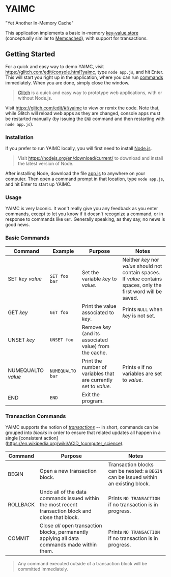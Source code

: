 # YAIMC
"Yet Another In-Memory Cache"

This application implements a basic in-memory [key-value store](https://en.wikipedia.org/wiki/Key-value_database) (conceptually similar to [Memcached](https://memcached.org/)), with support for transactions.

## Getting Started

For a quick and easy way to demo YAIMC, visit https://glitch.com/edit/console.html?yaimc, type `node app.js`, and hit Enter. This will start you right up in the application, where you can run [commands](#basic-commands) immediately. When you are done, simply close the window.

> [Glitch](https://glitch.com/) is a quick and easy way to prototype web applications, with or without Node.js.

Visit https://glitch.com/edit/#!/yaimc to view or remix the code. Note that, while Glitch will reload web apps as they are changed, console apps must be restarted manually (by issuing the `END` command and then restarting with `node app.js`).

### Installation

If you prefer to run YAIMC locally, you will first need to install [Node.js](https://nodejs.org).

> Visit https://nodejs.org/en/download/current/ to download and install the latest version of Node.

After installing Node, download the file [app.js](app.js) to anywhere on your computer. Then open a command prompt in that location, type `node app.js`, and hit Enter to start up YAIMC.

### Usage

YAIMC is very laconic. It won't really give you any feedback as you enter commands, except to let you know if it doesn't recognize a command, or in response to commands like `GET`. Generally speaking, as they say, no news is good news.

### Basic Commands

| Command | Example | Purpose | Notes |
|---------|---------|---------|------|
| SET _key_ _value_ | `SET foo bar` | Set the variable _key_ to _value_. | Neither _key_ nor _value_ should not contain spaces. If _value_ contains spaces, only the first word will be saved. |
| GET _key_ | `GET foo` | Print the value associated to _key_. | Prints `NULL` when _key_ is not set. |
| UNSET _key_ | `UNSET foo` | Remove _key_ (and its associated value) from the cache. | |
| NUMEQUALTO _value_ | `NUMEQUALTO bar` | Print the number of variables that are currently set to _value_. | Prints `0` if no variables are set to _value_. |
| END | `END` | Exit the program. | |

### Transaction Commands

YAIMC supports the notion of _[transactions](https://en.wikipedi.org/wiki/Database_transaction)_ -- in short, commands can be grouped into _blocks_ in order to ensure that related updates all happen in a single [consistent action](https://en.wikipedia.org/wiki/ACID_(computer_science).

| Command | Purpose | Notes |
|---------|---------|------|
| BEGIN | Open a new transaction block. | Transaction blocks can be nested: a `BEGIN` can be issued within an existing block. |
| ROLLBACK | Undo all of the data commands issued within the most recent transaction block and close that block. | Prints `NO TRANSACTION` if no transaction is in progress. |
| COMMIT | Close _all_ open transaction blocks, permanently applying all data commands made within them. | Prints `NO TRANSACTION` if no transaction is in progress. |

> Any command executed outside of a transaction block will be committed immediately.
